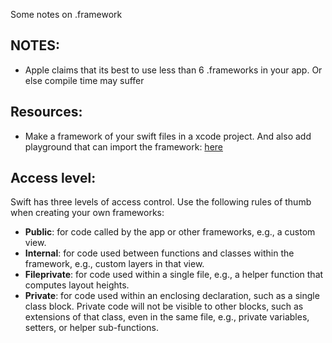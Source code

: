 Some notes on .framework <!--more--> 

## NOTES:

- Apple claims that its best to use less than 6 .frameworks in your app. Or else compile time may suffer

## Resources:

- Make a framework of your swift files in a xcode project. And also add playground that can import the framework: [here](https://medium.com/@LogMaestro/adding-playgrounds-to-your-xcode-project-79d5ea0c7087#.q27u3w639) 

## Access level:

Swift has three levels of access control. Use the following rules of thumb when creating your own frameworks:
- **Public**: for code called by the app or other frameworks, e.g., a custom view.
- **Internal**: for code used between functions and classes within the framework, e.g., custom layers in that view.
- **Fileprivate**: for code used within a single file, e.g., a helper function that computes layout heights.
- **Private**: for code used within an enclosing declaration, such as a single class block. Private code will not be visible to other blocks, such as extensions of that class, even in the same file, e.g., private variables, setters, or helper sub-functions.